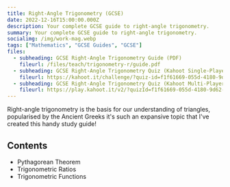 ```yaml
---
title: Right-Angle Trigonometry (GCSE)
date: 2022-12-16T15:00:00.000Z
description: Your complete GCSE guide to right-angle trigonometry.
summary: Your complete GCSE guide to right-angle trigonometry.
socialimg: /img/work-mag.webp
tags: ["Mathematics", "GCSE Guides", "GCSE"]
files:
  - subheading: GCSE Right-Angle Trigonometry Guide (PDF)
    fileurl: /files/teach/trigonometry-r/guide.pdf
  - subheading: GCSE Right-Angle Trigonometry Quiz (Kahoot Single-Player)
    fileurl: https://kahoot.it/challenge/?quiz-id=f1f61669-055d-4180-9d62-37cd883fc689&single-player=true
  - subheading: GCSE Right-Angle Trigonometry Quiz (Kahoot Multi-Player)
    fileurl: https://play.kahoot.it/v2/?quizId=f1f61669-055d-4180-9d62-37cd883fc689
---
```


Right-angle trigonometry is the basis for our understanding of triangles, popularised by the Ancient Greeks it's such an expansive topic that I've created this handy study guide!

## Contents

- Pythagorean Theorem
- Trigonometric Ratios
- Trigonometric Functions
